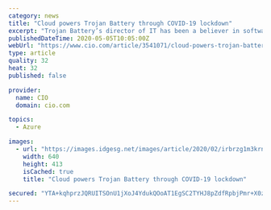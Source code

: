 ```yaml
---
category: news
title: "Cloud powers Trojan Battery through COVID-19 lockdown"
excerpt: "Trojan Battery’s director of IT has been a believer in software as a service for years. With employees now on lock-down, he’s reaping the benefits of remote everything."
publishedDateTime: 2020-05-05T10:05:00Z
webUrl: "https://www.cio.com/article/3541071/cloud-powers-trojan-battery-through-covid-19-lockdown.html"
type: article
quality: 32
heat: 32
published: false

provider:
  name: CIO
  domain: cio.com

topics:
  - Azure

images:
  - url: "https://images.idgesg.net/images/article/2020/02/irbrzg1m3krnx7ki-100833630-large.3x2.jpg"
    width: 640
    height: 413
    isCached: true
    title: "Cloud powers Trojan Battery through COVID-19 lockdown"

secured: "YTA+kqhprzJQRUITSOnU1jXoJ4YdukQOoAT1EgSC2TYHJ8pZdfRpbjPmr+X0zzYo1b0RiYgEJcT+dFrRwvsQorIXJIo+FyUVTefcy+fnFuNJHIatEHLQ2JWPyTwmlvnFmkoiWuOQmglK11po7VFt7heWlXdMbJBJJpC/gQiBBoMzZb1YBTS3peXT3vtwzgsJ0omaAM6XXD2fQIELqIvo5rndrK+kx7+bv1e3gk5HZiLfGKoeGlfYQFD8yjo4hITEOvcTrva1/ShpPMuFoi8mmoIvSgQxTd/Qh4PB8PkKDmBW+npUc/67XqH6dvLKBXxP;xHNd27LOZXy83UlQBTtMQA=="
---
```


